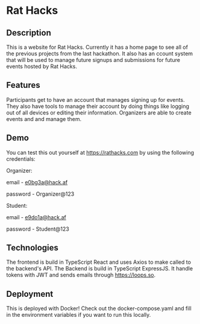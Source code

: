 # Rat Hacks

## Description

This is a website for Rat Hacks. Currently it has a home page to see all of the previous projects from the last hackathon. It also has an ccount system that will be used to manage future signups and submissions for future events hosted by Rat Hacks.

## Features

Participants get to have an account that manages signing up for events. They also have tools to manage their account by doing things like logging out of all devices or editing their information. Organizers are able to create events and and manage them.

## Demo

You can test this out yourself at <https://rathacks.com> by using the following credentials:

Organizer:

email - <e0bg3a@hack.af>

password - Organizer@123

Student:

email - <e9do1a@hack.af>

password - Student@123

## Technologies

The frontend is build in TypeScript React and uses Axios to make called to the backend's API. The Backend is build in TypeScript ExpressJS. It handle tokens with JWT and sends emails through <https://loops.so>.

## Deployment

This is deployed with Docker! Check out the docker-compose.yaml and fill in the environment variables if you want to run this locally.
